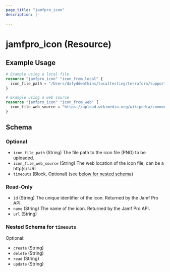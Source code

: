 ```yaml
---
page_title: "jamfpro_icon"
description: |-
  
---
```


# jamfpro_icon (Resource)


## Example Usage
```terraform
# Example using a local file
resource "jamfpro_icon" "icon_from_local" {
  icon_file_path = "/Users/dafyddwatkins/localtesting/terraform/support_files/icons/firefox_logo_icon_170152.png"
}

# Example using a web source
resource "jamfpro_icon" "icon_from_web" {
  icon_file_web_source = "https://upload.wikimedia.org/wikipedia/commons/1/16/Firefox_logo%2C_2017.png"
}
```

<!-- schema generated by tfplugindocs -->
## Schema

### Optional

- `icon_file_path` (String) The file path to the icon file (PNG) to be uploaded.
- `icon_file_web_source` (String) The web location of the icon file, can be a http(s) URL
- `timeouts` (Block, Optional) (see [below for nested schema](#nestedblock--timeouts))

### Read-Only

- `id` (String) The unique identifier of the icon. Returned by the Jamf Pro API.
- `name` (String) The name of the icon. Returned by the Jamf Pro API.
- `url` (String)

<a id="nestedblock--timeouts"></a>
### Nested Schema for `timeouts`

Optional:

- `create` (String)
- `delete` (String)
- `read` (String)
- `update` (String)